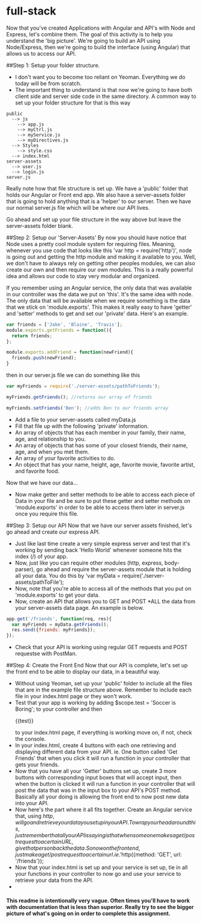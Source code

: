 full-stack
=========

Now that you've created Applications with Angular and API's with Node and Express, let's combine them. The goal of this activity is to help you understand the 'big picture'. We're going to build an API using Node/Express, then we're going to build the interface (using Angular) that allows us to access our API. 

##Step 1: Setup your folder structure. 
* I don't want you to become too reliant on Yeoman. Everything we do today will be from scratch. 
* The important thing to understand is that now we're going to have both client side and server side code in the same directory. A common way to set up your folder structure for that is this way

```
public
  --> js
    --> app.js
    --> myCtrl.js
    --> myService.js
    --> myDirectives.js
  --> Styles
    --> style.css
  --> index.html
server-assets
  --> user.js
  --> login.js
server.js
```

Really note how that file structure is set up. We have a 'public' folder that holds our Angular or Front end app. We also have a server-assets folder that is going to hold anything that is a 'helper' to our server. Then we have our normal server.js file which will be where our API lives.

Go ahead and set up your file structure in the way above but leave the server-assets folder blank.

##Step 2: Setup our 'Server-Assets'
By now you should have notice that Node uses a pretty cool module system for requiring files. Meaning, whenever you use code that looks like this 'var http = require('http')', node is going out and getting the http module and making it available to you. Well, we don't have to always rely on getting other peoples modules, we can also create our own and then require our own modules. This is a really powerful idea and allows our code to stay very modular and organized. 

If you remember using an Angular service, the only data that was available in our controller was the data we put on 'this'. It's the same idea with node. The only data that will be available when we require something is the data that we stick on 'module.exports'. This makes it really easy to have 'getter' and 'setter' methods to get and set our 'private' data. Here's an example. 

```javascript
var friends = ['Jake', 'Blaine', 'Travis'];
module.exports.getFriends = function(){
  return friends;
};

module.exports.addFriend = function(newFriend){
  friends.push(newFriend);
}
```
then in our server.js file we can do something like this

```javascript
var myFriends = require('./server-assets/pathToFriends');

myFriends.getFriends(); //returns our array of friends

myFriends.setFriends('Ben'); //adds Ben to our friends array
```

* Add a file to your server-assets called myData.js
* Fill that file up with the following 'private' information. 
* An array of objects that has each member in your family, their name, age, and relationship to you.
* An array of objects that has some of your closest friends, their name, age, and when you met them.
* An array of your favorite activities to do. 
* An object that has your name, height, age, favorite movie, favorite artist, and favorite food.

Now that we have our data...
* Now make getter and setter methods to be able to access each piece of Data in your file and be sure to put these getter and setter methods on 'module.exports' in order to be able to access them later in server.js once you require this file. 


##Step 3: Setup our API
Now that we have our server assets finished, let's go ahead and create our express API.
* Just like last time create a very simple express server and test that it's working by sending back 'Hello World' whenever someone hits the index (/) of your app.
* Now, just like you can require other modules (http, express, body-parser), go ahead and require the server-assets module that is holding all your data. You do this by 'var myData = require('./server-assets/pathToFile');
* Now, note that you're able to access all of the methods that you put on 'module.exports' to get your data.
* Now, create an API that allows you to GET and POST *ALL the data from your server-assets data page. An example is below.
```javascript
app.get('/friends', function(req, res){
  var myFriends = myData.getFriends();
  res.send({friends: myFriends});
});
```
* Check that your API is working using regular GET requests and POST requestse with PostMan.

##Step 4: Create the Front End
Now that our API is complete, let's set up the front end to be able to display our data, in a beautiful way.
* Without using Yeoman, set up your 'public' folder to include all the files that are in the example file structure above. Remember to include each file in your index.html page or they won't work. 
* Test that your app is working by adding $scope.test = 'Soccer is Boring'; to your controller and then <p>{{test}}</p> to your index.html page, if everything is working move on, if not, check the console.
* In your index.html, create 4 buttons with each one retrieving and displaying different data from your API. ie. One button called 'Get Friends' that when you click it will run a function in your controller that gets your friends.
* Now that you have all your 'Getter' buttons set up, create 3 more buttons with corresponding input boxes that will accept input, then when the button is clicked it will run a function in your controller that will post the data that was in the input box to your API's POST method. Basically all your doing is allowing the front end to now post new data into your API.
* Now here's the part where it all fits together. Create an Angular service that, using $http, will go and retrieve your data you set up in your API. To wrap your head around this, just remember that all your API is saying is that when someone makes a get/post request to a certain URL, give that person back the data. So now on the front end, just make a get/post request to a certain url. ie. '$http({method: 'GET', url: '/friends'});
* Now that your index.html is set up and your service is set up, tie in all your functions in your controller to now go and use your service to retrieve your data from the API.
* 


<h4> This readme is intentionally very vague. Often times you'll have to work with documentation that is less than superior. Really try to see the bigger picture of what's going on in order to complete this assignment. </h4>
